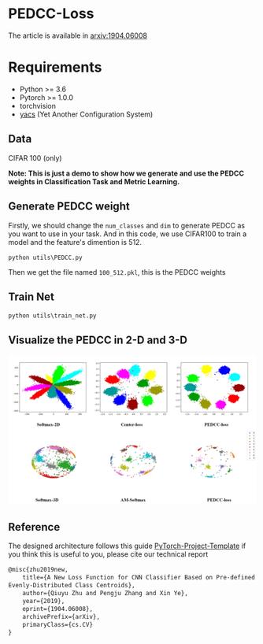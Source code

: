 # PEDCC-Loss 
The article is available in [arxiv:1904.06008](https://arxiv.org/abs/1904.06008)

# Requirements
* Python >= 3.6
* Pytorch >= 1.0.0
* torchvision
* [yacs](https://github.com/rbgirshick/yacs) (Yet Another Configuration System)

## Data
CIFAR 100 (only)

**Note: This is just a demo to show how we generate and use the PEDCC weights in Classification Task and Metric Learning.**

## Generate PEDCC weight
Firstly, we should change the `num_classes` and `dim` to generate PEDCC as you want to use in your task. And in this code, we use CIFAR100 to train a model and the feature's dimention is 512. 
```
python utils\PEDCC.py
```
Then we get the file named `100_512.pkl`, this is the PEDCC weights

## Train Net
```
python utils\train_net.py
```

## Visualize the PEDCC in 2-D and 3-D
![](utils/fig2.JPG)

## Reference
The designed architecture follows this guide [PyTorch-Project-Template](https://github.com/L1aoXingyu/Deep-Learning-Project-Template)
if you think this is useful to you, please cite our technical report
```
@misc{zhu2019new,
    title={A New Loss Function for CNN Classifier Based on Pre-defined Evenly-Distributed Class Centroids},
    author={Qiuyu Zhu and Pengju Zhang and Xin Ye},
    year={2019},
    eprint={1904.06008},
    archivePrefix={arXiv},
    primaryClass={cs.CV}
}
```
